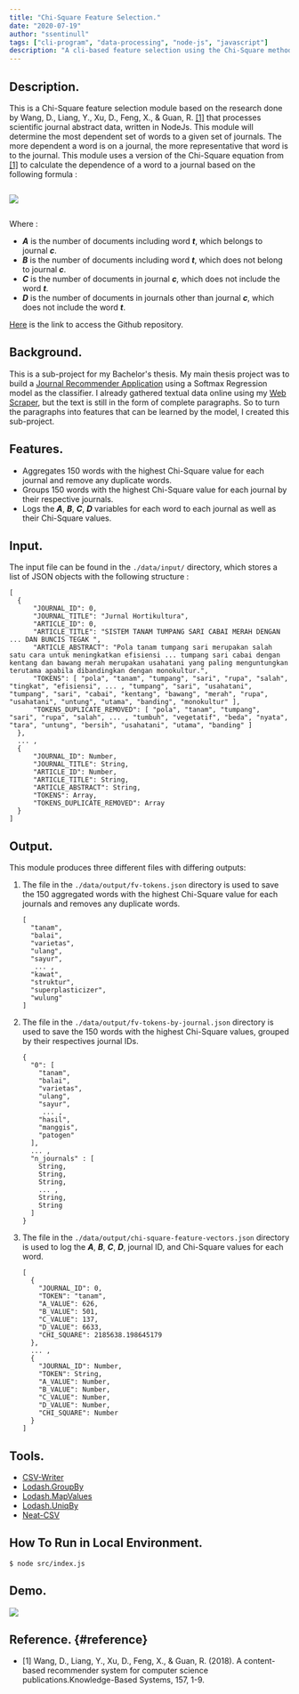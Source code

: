 ```yaml
---
title: "Chi-Square Feature Selection."
date: "2020-07-19"
author: "ssentinull"
tags: ["cli-program", "data-processing", "node-js", "javascript"]
description: "A cli-based feature selection using the Chi-Square method."
---
```


## Description.

This is a Chi-Square feature selection module based on the research done by Wang, D., Liang, Y., Xu, D., Feng, X., & Guan, R. [[1]](#reference) that processes scientific journal abstract data, written in NodeJs. This module will determine the most dependent set of words to a given set of journals. The more dependent a word is on a journal, the more representative that word is to the journal. This module uses a version of the Chi-Square equation from [[1]](#reference) to calculate the dependence of a word to a journal based on the following formula :

![]()

![](<https://latex.codecogs.com/svg.latex?\LARGE&space;X_{(t,c)}^{2}\approx\frac{(A*D-B*C)^{2}}{(A+B)*(C+D)}>)

![]()

Where :

- **_A_** is the number of documents including word **_t_**, which belongs to journal **_c_**.
- **_B_** is the number of documents including word **_t_**, which does not belong to journal **_c_**.
- **_C_** is the number of documents in journal **_c_**, which does not include the word **_t_**.
- **_D_** is the number of documents in journals other than journal **_c_**, which does not include the word **_t_**.

[Here](https://github.com/ssentinull/chi-square-module) is the link to access the Github repository.

## Background.

This is a sub-project for my Bachelor's thesis. My main thesis project was to build a [Journal Recommender Application](/projects/journal-recommender-application/) using a Softmax Regression model as the classifier. I already gathered textual data online using my [Web Scraper](/projects/web-scraper), but the text is still in the form of complete paragraphs. So to turn the paragraphs into features that can be learned by the model, I created this sub-project.

## Features.

- Aggregates 150 words with the highest Chi-Square value for each journal and remove any duplicate words.
- Groups 150 words with the highest Chi-Square value for each journal by their respective journals.
- Logs the **_A_**, **_B_**, **_C_**, **_D_** variables for each word to each journal as well as their Chi-Square values.

## Input.

The input file can be found in the `./data/input/` directory, which stores a list of JSON objects with the following structure :

```
[
  {
      "JOURNAL_ID": 0,
      "JOURNAL_TITLE": "Jurnal Hortikultura",
      "ARTICLE_ID": 0,
      "ARTICLE_TITLE": "SISTEM TANAM TUMPANG SARI CABAI MERAH DENGAN ... DAN BUNCIS TEGAK ",
      "ARTICLE_ABSTRACT": "Pola tanam tumpang sari merupakan salah satu cara untuk meningkatkan efisiensi ... tumpang sari cabai dengan kentang dan bawang merah merupakan usahatani yang paling menguntungkan terutama apabila dibandingkan dengan monokultur.",
      "TOKENS": [ "pola", "tanam", "tumpang", "sari", "rupa", "salah", "tingkat", "efisiensi", ... , "tumpang", "sari", "usahatani", "tumpang", "sari", "cabai", "kentang", "bawang", "merah", "rupa", "usahatani", "untung", "utama", "banding", "monokultur" ],
      "TOKENS_DUPLICATE_REMOVED": [ "pola", "tanam", "tumpang", "sari", "rupa", "salah", ... , "tumbuh", "vegetatif", "beda", "nyata", "tara", "untung", "bersih", "usahatani", "utama", "banding" ]
  },
  ... ,
  {
      "JOURNAL_ID": Number,
      "JOURNAL_TITLE": String,
      "ARTICLE_ID": Number,
      "ARTICLE_TITLE": String,
      "ARTICLE_ABSTRACT": String,
      "TOKENS": Array,
      "TOKENS_DUPLICATE_REMOVED": Array
  }
]
```

## Output.

This module produces three different files with differing outputs:

1. The file in the `./data/output/fv-tokens.json` directory is used to save the 150 aggregated words with the highest Chi-Square value for each journals and removes any duplicate words.

   ```
   [
     "tanam",
     "balai",
     "varietas",
     "ulang",
     "sayur",
      ... ,
     "kawat",
     "struktur",
     "superplasticizer",
     "wulung"
   ]
   ```

2. The file in the `./data/output/fv-tokens-by-journal.json` directory is used to save the 150 words with the highest Chi-Square values, grouped by their respectives journal IDs.

   ```
   {
     "0": [
       "tanam",
       "balai",
       "varietas",
       "ulang",
       "sayur",
        ... ,
       "hasil",
       "manggis",
       "patogen"
     ],
     ... ,
     "n_journals" : [
       String,
       String,
       String,
       ... ,
       String,
       String
     ]
   }
   ```

3. The file in the `./data/output/chi-square-feature-vectors.json` directory is used to log the **_A_**, **_B_**, **_C_**, **_D_**, journal ID, and Chi-Square values for each word.

   ```
   [
     {
       "JOURNAL_ID": 0,
       "TOKEN": "tanam",
       "A_VALUE": 626,
       "B_VALUE": 501,
       "C_VALUE": 137,
       "D_VALUE": 6633,
       "CHI_SQUARE": 2185638.198645179
     },
     ... ,
     {
       "JOURNAL_ID": Number,
       "TOKEN": String,
       "A_VALUE": Number,
       "B_VALUE": Number,
       "C_VALUE": Number,
       "D_VALUE": Number,
       "CHI_SQUARE": Number
     }
   ]
   ```

## Tools.

- [CSV-Writer](https://www.npmjs.com/package/csv-writer)
- [Lodash.GroupBy](https://www.npmjs.com/package/lodash.groupby)
- [Lodash.MapValues](https://www.npmjs.com/package/lodash.mapvalues)
- [Lodash.UniqBy](https://www.npmjs.com/package/lodash.uniqby)
- [Neat-CSV](https://www.npmjs.com/package/neat-csv)

## How To Run in Local Environment.

```shell
$ node src/index.js
```

## Demo.

![](https://media.giphy.com/media/Rf4xdYQHIW4vLBS66p/giphy.gif)

## Reference. {#reference}

- [1] Wang, D., Liang, Y., Xu, D., Feng, X., & Guan, R. (2018).
  A content-based recommender system for computer science publications.Knowledge-Based Systems, 157, 1-9.

